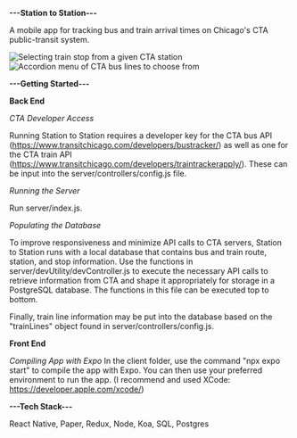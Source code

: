
**---Station to Station---**

A mobile app for tracking bus and train arrival times on Chicago's CTA public-transit system.

![Selecting train stop from a given CTA station](client/assets/TrainSelect.jpg?raw=true "Train Screen")
![Accordion menu of CTA bus lines to choose from](client/assets/BusSelect.jpg?raw=true "Bus Screen")

**---Getting Started---**

**Back End**

*CTA Developer Access*

Running Station to Station requires a developer key for the CTA bus API (https://www.transitchicago.com/developers/bustracker/) as well as one for the CTA train API (https://www.transitchicago.com/developers/traintrackerapply/). These can be input into the server/controllers/config.js file.

*Running the Server*

Run server/index.js.

*Populating the Database*

To improve responsiveness and minimize API calls to CTA servers, Station to Station runs with a local database that contains bus and train route, station, and stop information. Use the functions in server/devUtility/devController.js to execute the necessary API calls to retrieve information from CTA and shape it appropriately for storage in a PostgreSQL database. The functions in this file can be executed top to bottom.

Finally, train line information may be put into the database based on the "trainLines" object found in server/controllers/config.js.

**Front End**

*Compiling App with Expo*
In the client folder, use the command "npx expo start" to compile the app with Expo. You can then use your preferred environment to run the app. (I recommend and used XCode: https://developer.apple.com/xcode/)

**---Tech Stack---**

React Native, Paper, Redux, Node, Koa, SQL, Postgres
